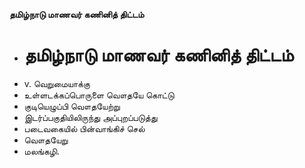 **தமிழ்நாடு மாணவர் கணினித் திட்டம்**
- # தமிழ்நாடு மாணவர் கணினித் திட்டம்
- v. வெறுமையாக்கு
- உள்ளடக்கப்பொருளை வௌதயே கொட்டு
- குடியெழுப்பி வௌதயேற்று
- இடர்ப்பகுதியிலிருந்து அப்புறப்படுத்து
- படைவகையில் பின்வாங்கிச் செல்
- வௌதயேறு
- மலங்கழி.

